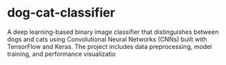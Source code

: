 # dog-cat-classifier
A deep learning-based binary image classifier that distinguishes between dogs and cats using Convolutional Neural Networks (CNNs) built with TensorFlow and Keras. The project includes data preprocessing, model training, and performance visualizatio
